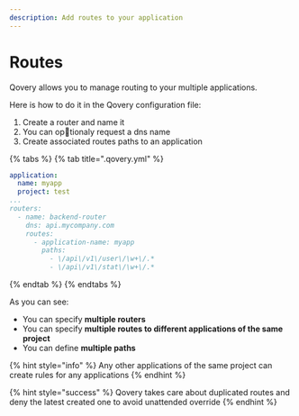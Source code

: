 ```yaml
---
description: Add routes to your application
---
```


# Routes

Qovery allows you to manage routing to your multiple applications.

Here is how to do it in the Qovery configuration file:

1. Create a router and name it
2. You can optionaly request a dns name
3. Create associated routes paths to an application

{% tabs %}
{% tab title=".qovery.yml" %}
```yaml
application:
  name: myapp
  project: test
...
routers:
  - name: backend-router
    dns: api.mycompany.com
    routes:
      - application-name: myapp
        paths:
          - \/api\/v1\/user\/\w+\/.*
          - \/api\/v1\/stat\/\w+\/.*
```
{% endtab %}
{% endtabs %}

As you can see:

* You can specify **multiple routers**
* You can specify **multiple routes to different applications of the same project**
* You can define **multiple paths**

{% hint style="info" %}
Any other applications of the same project can create rules for any applications
{% endhint %}

{% hint style="success" %}
Qovery takes care about duplicated routes and deny the latest created one to avoid unattended override
{% endhint %}

